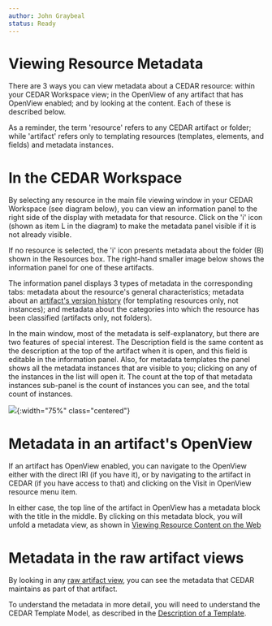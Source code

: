 ```yaml
---
author: John Graybeal
status: Ready
---
```

# Viewing Resource Metadata

There are 3 ways you can view metadata about a CEDAR resource: within your CEDAR Workspace view; in the OpenView of any artifact that has OpenView enabled; and by looking at the content. Each of these is described below.

As a reminder, the term 'resource' refers to any CEDAR artifact or folder; while 'artifact' refers only to templating resources (templates, elements, and fields) and metadata instances. 

<h1>In the CEDAR Workspace</h1>

By selecting any resource in the main file viewing window in your CEDAR Workspace (see diagram below), you can view an information panel to the right side of the display
with metadata for that resource.
Click on the 'i' icon (shown as item L in the diagram) to make the metadata panel visible
if it is not already visible.

If no resource is selected, the 'i' icon presents metadata about the folder (B) shown in the Resources box. The right-hand smaller image below shows the information panel for one of these artifacts.

The information panel displays 3 types of metadata in the corresponding tabs: metadata about the resource's general characteristics; metadata about an <a href="https://metadatacenter.github.io/cedar-manual/sections/c4/updating_and_versioning/">artifact's version history</a> (for templating resources only, not instances); and metadata about the categories into which the resource has been classified (artifacts only, not folders).

In the main window, most of the metadata is self-explanatory, but there are two features of special interest. The Description field is the same content as the description at the top of the artifact when it is open, and this field is editable in the information panel. Also, for metadata templates the panel shows all the metadata instances that are visible to you; clicking on any of the instances in the list will open it. The count at the top of that metadata instances sub-panel is the count of instances you can see, and the total count of instances.

![](https://github.com/metadatacenter/cedar-manual/raw/master/docs/assets/imgs/cedar-workspace-annotated-20190911.png){:width="75%" class="centered"}

<h1>Metadata in an artifact's OpenView</h1>

If an artifact has OpenView enabled, you can navigate to the OpenView either with the direct IRI (if you have it), or by navigating to the artifact in CEDAR (if you have access to that) and clicking on the Visit in OpenView resource menu item. 

In either case, the top line of the artifact in OpenView has a metadata block with the title in the middle. By clicking on this metadata block, you will unfold a metadata view, as shown in [Viewing Resource Content on the Web](https://metadatacenter.github.io/cedar-manual/sections/a3/3_viewing_resource_content_on_the_web/)

<h1>Metadata in the raw artifact views</h1>

By looking in any [raw artifact view](https://metadatacenter.github.io/cedar-manual/sections/a3/4_viewing_resource_as_raw_json/),
you can see the metadata that CEDAR maintains as part of that artifact.

To understand the metadata in more detail, 
you will need to understand the CEDAR Template Model, as described in the [Description of a Template](https://metadatacenter.github.io/cedar-manual/cedar_templates/c1_description_of_a_template/).
